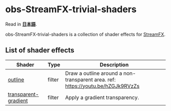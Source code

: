 # obs-StreamFX-trivial-shaders

Read in [**日本語**](README.md).

obs-StreamFX-trivial-shaders is a collection of shader effects for [StreamFX](https://github.com/Xaymar/obs-StreamFX).

## List of shader effects

|Shader|Type|Description|
-------|----|------------
|[outline](filter/outline/)|filter|Draw a outline around a non-transparent area. ref: https://youtu.be/hZGJk9RVzZs|
|[transparent-gradient](filter/transparent-gradient/)|filter|Apply a gradient transparency.|
